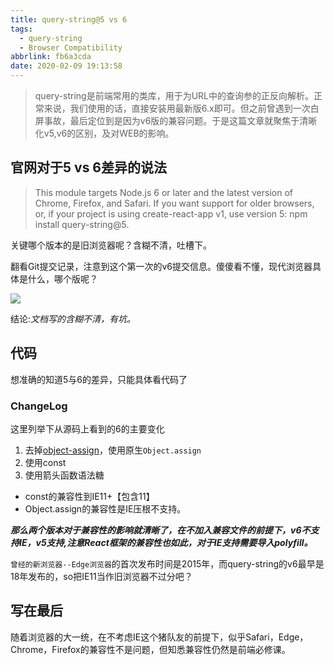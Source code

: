 ```yaml
---
title: query-string@5 vs 6
tags:
  - query-string
  - Browser Compatibility
abbrlink: fb6a3cda
date: 2020-02-09 19:13:58
---
```

> query-string是前端常用的类库，用于为URL中的查询参的正反向解析。正常来说，我们使用的话，直接安装用最新版6.x即可。但之前曾遇到一次白屏事故，最后定位到是因为v6版的兼容问题。于是这篇文章就聚焦于清晰化v5,v6的区别，及对WEB的影响。


## 官网对于5 vs 6差异的说法
> This module targets Node.js 6 or later and the latest version of Chrome, Firefox, and Safari. If you want support for older browsers, or, if your project is using create-react-app v1, use version 5: npm install query-string@5.

关键哪个版本的是旧浏览器呢？含糊不清，吐槽下。

翻看Git提交记录，注意到这个第一次的v6提交信息。傻傻看不懂，现代浏览器具体是什么，哪个版呢？

![](https://i.imgur.com/pk3lX06.png)

结论:_文档写的含糊不清，有坑。_

## 代码
想准确的知道5与6的差异，只能具体看代码了

### ChangeLog
这里列举下从源码上看到的6的主要变化

1. 去掉[object-assign](https://github.com/sindresorhus/object-assign#readme)，使用原生`Object.assign`
2. 使用const
3. 使用箭头函数语法糖

- const的兼容性到IE11+【包含11】
- Object.assign的兼容性是IE压根不支持。

_**那么两个版本对于兼容性的影响就清晰了，在不加入兼容文件的前提下，v6不支持IE，v5支持,注意React框架的兼容性也如此，对于IE支持需要导入polyfill。**_


`曾经的新浏览器--Edge浏览器`的首次发布时间是2015年，而query-string的v6最早是18年发布的，so把IE11当作旧浏览器不过分吧？

## 写在最后
随着浏览器的大一统，在不考虑IE这个猪队友的前提下，似乎Safari，Edge，Chrome，Firefox的兼容性不是问题，但知悉兼容性仍然是前端必修课。
